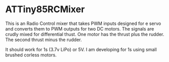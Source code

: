 # ATTiny85RCMixer

This is an Radio Control mixer that takes PWM inputs designed for e servo and converts them to PWM outputs for two DC motors.
The signals are crudly mixed for differential thust. One motor has the thrust plus the rudder. The second thrust minus the rudder.

It should work for 1s (3.7v LiPo) or 5V. I am developing for 1s using small brushed corless motors.


